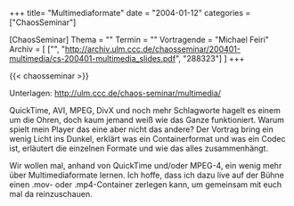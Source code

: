 +++
title= "Multimediaformate"
date = "2004-01-12"
categories = ["ChaosSeminar"]

[ChaosSeminar]
Thema = ""
Termin = ""
Vortragende = "Michael Feiri"
Archiv = [
	["", "http://archiv.ulm.ccc.de/chaosseminar/200401-multimedia/cs-200401-multimedia_slides.pdf", "288323"]
	]
+++

{{< chaosseminar >}}

Unterlagen: http://ulm.ccc.de/chaos-seminar/multimedia/

QuickTime, AVI, MPEG, DivX und noch mehr Schlagworte hagelt es einem um die Ohren, doch kaum jemand weiß wie das Ganze funktioniert. Warum spielt mein Player das eine aber nicht das andere? Der Vortrag bring ein wenig Licht ins Dunkel, erklärt was ein Containerformat und was ein Codec ist, erläutert die einzelnen Formate und wie das alles zusammenhängt.

Wir wollen mal, anhand von QuickTime und/oder MPEG-4, ein wenig mehr über Multimediaformate lernen. Ich hoffe, dass ich dazu live auf der Bühne einen .mov- oder .mp4-Container zerlegen kann, um gemeinsam mit euch mal da reinzuschauen.
